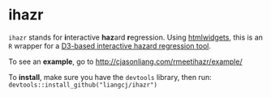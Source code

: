 # ihazr
`ihazr` stands for **i**nteractive **haz**ard **r**egression. Using [htmlwidgets](https://github.com/ramnathv/htmlwidgets), this is an `R` wrapper for a [D3-based interactive hazard regression tool](https://github.com/liangcj/interactivehazard).

To see an **example**, go to http://cjasonliang.com/rmeetihazr/example/

To **install**, make sure you have the `devtools` library, then run: `devtools::install_github("liangcj/ihazr")`
